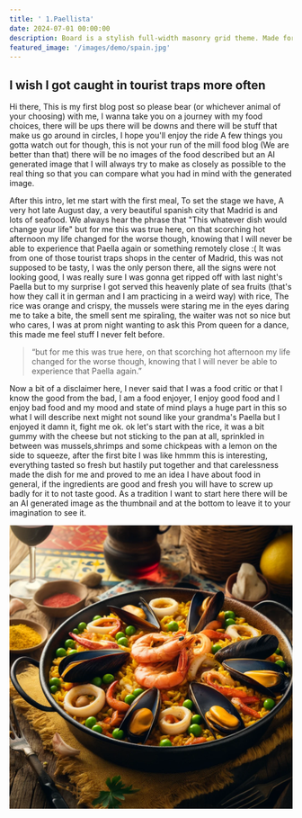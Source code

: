 ```yaml
---
title: ' 1.Paellista'
date: 2024-07-01 00:00:00
description: Board is a stylish full-width masonry grid theme. Made for designers, artists, photographers and developers to show off their best work.
featured_image: '/images/demo/spain.jpg'
---
```


## I wish I got caught in tourist traps more often

Hi there, 
This is my first blog post so please bear (or whichever animal of your choosing) with me, I wanna take you on a journey with my food choices, there will be ups there will be downs and there will be stuff that make us go around in circles, I hope you'll enjoy the ride
A few things you gotta watch out for though, this is not your run of the mill food blog (We are better than that) there will be no images of the food described but an AI generated image that I will always try to make as closely as possible to the real thing so that you can compare what you had in mind with the generated image.

After this intro, let me start with the first meal, To set the stage we have, A very hot late August day, a very beautiful spanish city that Madrid is and lots of seafood.
We always hear the phrase that "This whatever dish would change your life" but for me this was true here, on that scorching hot afternoon my life changed for the worse though, knowing that I will never be able to experience that Paella again or something remotely close :(
It was from one of those tourist traps shops in the center of Madrid, this was not supposed to be tasty, I was the only person there, all the signs were not looking good, I was really sure I was gonna get ripped off with last night's Paella but to my surprise I got served this heavenly plate of sea fruits (that's how they call it in german and I am practicing in a weird way) with rice, The rice was orange and crispy, the mussels were staring me in the eyes daring me to take a bite, the smell sent me spiraling, the waiter was not so nice but who cares, I was at prom night wanting to ask this Prom queen for a dance, this made me feel stuff I never felt before.

> “but for me this was true here, on that scorching hot afternoon my life changed for the worse though, knowing that I will never be able to experience that Paella again.”

Now a bit of a disclaimer here, I never said that I was a food critic or that I know the good from the bad, I am a food enjoyer, I enjoy good food and I enjoy bad food and my mood and state of mind plays a huge part in this so what I will describe next might not sound like your grandma's Paella but I enjoyed it damn it, fight me ok.
ok let's start with the rice, it was a bit gummy with the cheese but not sticking to the pan at all, sprinkled in between was mussels,shrimps and some chickpeas with a lemon on the side to squeeze, after the first bite I was like hmmm this is interesting, everything tasted so fresh but hastily put together and that carelessness made the dish for me and proved to me an idea I have about food in general, if the ingredients are good and fresh you will have to screw up badly for it to not taste good.
As a tradition I want to start here there will be an AI generated image as the thumbnail and at the bottom to leave it to your imagination to see it. 

![](/images/demo/Paella.jpg)

